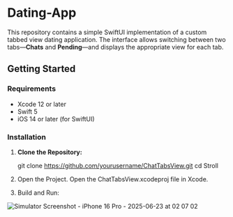 # Dating-App

This repository contains a simple SwiftUI implementation of a custom tabbed view dating application. The interface allows switching between two tabs—**Chats** and **Pending**—and displays the appropriate view for each tab.

## Getting Started

### Requirements

- Xcode 12 or later
- Swift 5
- iOS 14 or later (for SwiftUI)
  
### Installation

1. **Clone the Repository:**

   git clone https://github.com/yourusername/ChatTabsView.git
   cd Stroll

2. Open the Project. Open the ChatTabsView.xcodeproj file in Xcode.

3. Build and Run:

![Simulator Screenshot - iPhone 16 Pro - 2025-06-23 at 02 07 02](https://github.com/user-attachments/assets/cdff9dc4-7f7d-436e-b23b-367ccf4e73d9)


